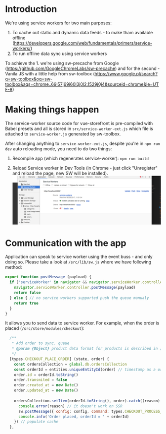 # Introduction

We're using service workers for two main purposes:
1. To cache out static and dynamic data feeds - to make tham available offline (https://developers.google.com/web/fundamentals/primers/service-workers/)
2. To run offline data sync using service workers

To achieve the 1. we're using sw-precache from Google (https://github.com/GoogleChromeLabs/sw-precache) and for the second - Vanila JS with a little help from sw-toolbox (https://www.google.pl/search?q=sw-toolbox&oq=sw-toolbox&aqs=chrome..69i57j69i60l3j0l2.1529j0j4&sourceid=chrome&ie=UTF-8)

# Making things happen

The service-worker source code for vue-storefront is pre-compiled with Babel presets and all is stored in `src/service-worker-ext.js` which file is attached to `service-worker.js` generated by sw-toolbox.

After changing anything to `service-worker-ext.js`, despite you're in `npm run dev` auto reloading mode, you need to do two things:

1. Recompile app (which regenerates service-worker):
`npm run build`

2. Reload Service worker in Dev Tools (in Chrome - just click "Unregister" and reload the page, new SW will be installed).
![How to work with service-workers in Chrome](chrome-dev-console.png)


# Communication with the app

Application can speak to service worker using the event buss - and only doing so. Please take a look at `/src/lib/sw.js` where we have following method:

```js
export function postMessage (payload) {
  if ('serviceWorker' in navigator && navigator.serviceWorker.controller) { // check if it's properly installed
    navigator.serviceWorker.controller.postMessage(payload)
    return false
  } else { // no service workers supported push the queue manualy
    return true
  }
}
```

It allows you to send data to service worker. For example, when the order is placed (`/src/store/modules/checkout`):

```js
  /**
   * Add order to sync. queue
   * @param {Object} product data format for products is described in /doc/ElasticSearch data formats.md
   */
  [types.CHECKOUT_PLACE_ORDER] (state, order) {
    const ordersCollection = global.db.ordersCollection
    const orderId = entities.uniqueEntityId(order) // timestamp as a order id is not the best we can do but it's enough
    order.id = orderId.toString()
    order.transmited = false
    order.created_at = new Date()
    order.updated_at = new Date()

    ordersCollection.setItem(orderId.toString(), order).catch((reason) => {
      console.error(reason) // it doesn't work on SSR
      sw.postMessage({ config: config, command: types.CHECKOUT_PROCESS_QUEUE }) // process checkout queue
      console.info('Order placed, orderId = ' + orderId)
    }) // populate cache
  },

```
